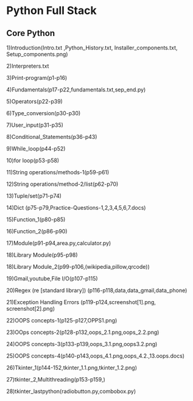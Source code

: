 # Python Full Stack
Core Python
-------------
1)Introduction(Intro.txt ,Python_History.txt, Installer_components.txt, Setup_components.png)

2)Interpreters.txt

3)Print-program(p1-p16)

4)Fundamentals(p17-p22,fundamentals.txt,sep_end.py)

5)Operators(p22-p39)

6)Type_conversion(p30-p30)

7)User_input(p31-p35)

8)Conditional_Statements(p36-p43)

9)While_loop(p44-p52)

10)for loop(p53-p58)

11)String operations/methods-1(p59-p61)

12)String operations/method-2/list(p62-p70)

13)Tuple/set(p71-p74)

14)Dict (p75-p79,Practice-Questions-1,2,3,4,5,6,7.docs)

15)Function_1(p80-p85)

16)Function_2(p86-p90)

17)Module(p91-p94,area.py,calculator.py)

18)Library Module(p95-p98)

18)Library Module_2(p99-p106,(wikipedia,pillow,qrcode))

19)Gmail,youtube,File I/O(p107-p115)

20)Regex (re [standard library]) (p116-p118,data,data_gmail,data_phone)

21)Exception Handling Errors (p119-p124,screenshot[1].png, screenshot[2].png)

22)OOPS concepts-1(p125-p127,OPPS1.png)

23)OOps concepts-2(p128-p132,oops_2.1.png,oops_2.2.png)

24)OOPS concepts-3(p133-p139,oops_3.1.png,oops3.2.png)

25)OOPS concepts-4(p140-p143,oops_4.1.png,oops_4.2.,13.oops.docs)

26)Tkinter_1(p144-152,tkinter_1.1.png,tkinter_1.2.png)

27)tkinter_2,Multithreading(p153-p159,)

28)tkinter_lastpython(radiobutton.py,combobox.py)
